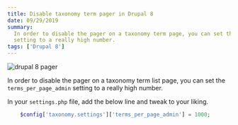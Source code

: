 ```yaml
---
title: Disable taxonomy term pager in Drupal 8
date: 09/29/2019
summary:
  In order to disable the pager on a taxonomy term page, you can set the `terms_per_page_admin`
  setting to a really high number.
tags: ['Drupal 8']
---
```


![drupal 8 pager](/static/static/images/content/drupal-8-pager.jpg)

In order to disable the pager on a taxonomy term list page, you can set the `terms_per_page_admin` setting to a really high number.

In your `settings.php` file, add the below line and tweak to your liking.

```php
	$config['taxonomy.settings']['terms_per_page_admin'] = 1000;
```
